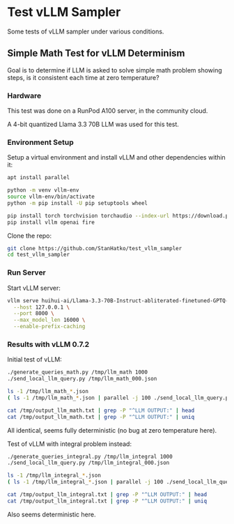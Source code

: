 # Test vLLM Sampler

Some tests of vLLM sampler under various conditions.

## Simple Math Test for vLLM Determinism

Goal is to determine if LLM is asked to solve simple math problem showing steps,
is it consistent each time at zero temperature?

### Hardware

This test was done on a RunPod A100 server, in the community cloud.

A 4-bit quantized Llama 3.3 70B LLM was used for this test.

### Environment Setup

Setup a virtual environment and install vLLM and other dependencies within it:

```bash
apt install parallel

python -m venv vllm-env
source vllm-env/bin/activate
python -m pip install -U pip setuptools wheel

pip install torch torchvision torchaudio --index-url https://download.pytorch.org/whl/cu124
pip install vllm openai fire
```

Clone the repo:

```bash
git clone https://github.com/StanHatko/test_vllm_sampler
cd test_vllm_sampler
```

### Run Server

Start vLLM server:

```bash
vllm serve huihui-ai/Llama-3.3-70B-Instruct-abliterated-finetuned-GPTQ-Int4 \
  --host 127.0.0.1 \
  --port 8000 \
  --max_model_len 16000 \
  --enable-prefix-caching
```

### Results with vLLM 0.7.2

Initial test of vLLM:

```bash
./generate_queries_math.py /tmp/llm_math 1000
./send_local_llm_query.py /tmp/llm_math_000.json

ls -1 /tmp/llm_math_*.json
( ls -1 /tmp/llm_math_*.json | parallel -j 100 ./send_local_llm_query.py ) >/tmp/output_llm_math.txt

cat /tmp/output_llm_math.txt | grep -P "^LLM OUTPUT:" | head
cat /tmp/output_llm_math.txt | grep -P "^LLM OUTPUT:" | uniq
```

All identical, seems fully deterministic (no bug at zero temperature here).

Test of vLLM with integral problem instead:

```bash
./generate_queries_integral.py /tmp/llm_integral 1000
./send_local_llm_query.py /tmp/llm_integral_000.json

ls -1 /tmp/llm_integral_*.json
( ls -1 /tmp/llm_integral_*.json | parallel -j 100 ./send_local_llm_query.py ) >/tmp/output_llm_integral.txt

cat /tmp/output_llm_integral.txt | grep -P "^LLM OUTPUT:" | head
cat /tmp/output_llm_integral.txt | grep -P "^LLM OUTPUT:" | uniq
```

Also seems deterministic here.
